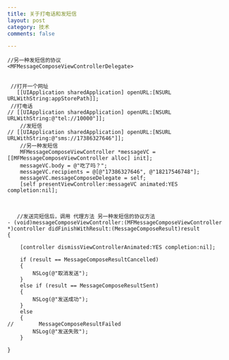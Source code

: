 ```yaml
---
title: 关于打电话和发短信
layout: post
category: 技术
comments: false

---
```





	//另一种发短信的协议
	<MFMessageComposeViewControllerDelegate>
	
	
	 //打开一个网址
	   [[UIApplication sharedApplication] openURL:[NSURL URLWithString:appStorePath]];
	 //打电话
	// [[UIApplication sharedApplication] openURL:[NSURL URLWithString:@"tel://10000"]];
	    //发短信
	// [[UIApplication sharedApplication] openURL:[NSURL URLWithString:@"sms://17386327646"]];
	    //另一种发短信
	    MFMessageComposeViewController *messageVC = [[MFMessageComposeViewController alloc] init];
	    messageVC.body = @"吃了吗？";
	    messageVC.recipients = @[@"17386327646", @"18217546748"];
	    messageVC.messageComposeDelegate = self;
	    [self presentViewController:messageVC animated:YES completion:nil];
	    
	    
	    
	   //发送完短信后，调用 代理方法 另一种发短信的协议方法
	- (void)messageComposeViewController:(MFMessageComposeViewController *)controller didFinishWithResult:(MessageComposeResult)result
	{
	    
	    [controller dismissViewControllerAnimated:YES completion:nil];
	    
	    if (result == MessageComposeResultCancelled)
	    {
	        NSLog(@"取消发送");
	    }
	    else if (result == MessageComposeResultSent)
	    {
	        NSLog(@"发送成功");
	    }
	    else
	    {
	//        MessageComposeResultFailed
	        NSLog(@"发送失败");
	    }
	    
	}
